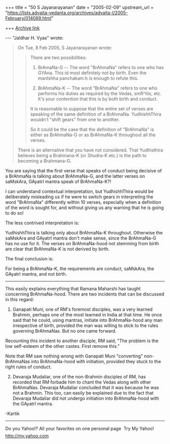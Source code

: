 +++
title = "50 S Jayanarayanan"
date = "2005-02-09"
upstream_url = "https://lists.advaita-vedanta.org/archives/advaita-l/2005-February/014089.html"

+++
[Archive link](https://lists.advaita-vedanta.org/archives/advaita-l/2005-February/014089.html)

--- "Jaldhar H. Vyas" <jaldhar at braincells.com> wrote:

> On Tue, 8 Feb 2005, S Jayanarayanan wrote:
> 
> > There are two possibilities:
> >
> > 1) BrAmaNa-G -- The word "BrAhmaNa" refers to one who has
> GYAna.
> > This id most definitely not by birth. Even the manIshha
> > panchakam.h is enough to refute this.
> >
> > 2) BrAhmaNa-K -- The word "BrAhmaNa" refers to one who
> performs
> > his duties as required by the Vedas, smR^itis, etc. It's
> your
> > contention that this is by both birth and conduct.
> >
> > It is reasonable to suppose that the entire set of verses
> are
> > speaking of the same definition of a BrAhmaNa. YudhishhThira
> > wouldn't "shift gears" from one to another.
> >
> > So it could be the case that the definition of "BrAhmaNa" is
> > either as BrAhmaNa-G or as BrAhmaNa-K throughout all the
> verses.
> 
> There is an alternative that you have not considered.  That
> Yudhisthira
> believes being a Brahmana-K (or Shudra-K etc.) is the path to
> becoming a
> Brahmana-G.
> 

You are saying that the first verse that speaks of conduct being
decisive of a BrAhmaNa is talking about BrAhmaNa-G, and the
latter verses on saMskAra, GAyatrI mantra speak of BrAhmaNa-K?!

I can understand contextual interpretation, but YudhishhThira
would be deliberately misleading us if he were to switch gears
in interpreting the word "BrAhmaNa" differently within 10
verses, especially when a definition of the word is sought for,
and without giving us any warning that he is going to do so!

The less contrived interpretation is:

YudhishhThira is talking only about BrAhmaNa-K throughout.
Otherwise the saMskAra and GAyatrI mantra don't make sense,
since the BrAhmaNa-G has no use for it. The verses on
BrAhmaNa-hood not stemming from birth are clear that BrAhmaNa-K
is not derived by birth.

The final conclusion is:

For being a BrAhmaNa-K, the requirements are conduct, saMskAra,
the GAyatrI mantra, and not birth.

-------------------------------------------------------------
This easily explains everything that Ramana Maharshi has taught
concerning BrAhmaNa-hood. There are two incidents that can be
discussed in this regard:

1) Ganapati Muni, one of RM's foremost disciples, was a very
learned Brahmin, perhaps one of the most learned in India at
that time. He once said that he could, using mantras, initiate
into BrAhmaNa-hood any man irrespective of birth, provided the
man was willing to stick to the rules governing BrAhmaNas. But
no one came forward.

Recounting this incident to another disciple, RM said, "The
problem is the low self-esteem of the other castes. First remove
this."

Note that RM saw nothing wrong with Ganapati Muni "converting"
non-BrAhmaNas into BrAhmaNa-hood with initiation, provided they
stuck to the right rules of conduct.

2) Devaraja Mudaliar, one of the non-Brahmin disciples of RM,
has recorded that RM forbade him to chant the Vedas along with
other BrAhmaNas. Devaraja Mudaliar concluded that it was because
he was not a Brahmin. This too, can easily be explained due to
the fact that Devaraja Mudaliar did not undergo initiation into
BrAhmaNa-hood with the GAyatrI mantra.

-Kartik



__________________________________ 
Do you Yahoo!? 
All your favorites on one personal page  Try My Yahoo!
http://my.yahoo.com 


